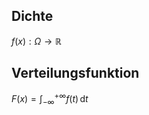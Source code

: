 
## Dichte

$f(x): \Omega \to \mathbb{R}$

## Verteilungsfunktion

$F(x) = \int_{-\infty}^{+\infty} f(t) \,\text{d}t$
